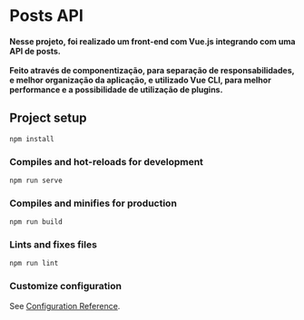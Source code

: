 # Posts API

<h4>Nesse projeto, foi realizado um front-end com Vue.js integrando com uma API de posts.
<br>
<br>
Feito através de componentização, para separação de responsabilidades, e melhor organização da aplicação, e utilizado Vue CLI, para melhor performance e a possibilidade de utilização de plugins.
</h4>


## Project setup
```
npm install
```

### Compiles and hot-reloads for development
```
npm run serve
```

### Compiles and minifies for production
```
npm run build
```

### Lints and fixes files
```
npm run lint
```

### Customize configuration
See [Configuration Reference](https://cli.vuejs.org/config/).
